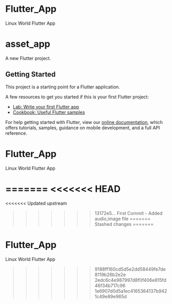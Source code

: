 
# Flutter_App
Linux World Flutter App

# asset_app

A new Flutter project.

## Getting Started

This project is a starting point for a Flutter application.

A few resources to get you started if this is your first Flutter project:

- [Lab: Write your first Flutter app](https://flutter.dev/docs/get-started/codelab)
- [Cookbook: Useful Flutter samples](https://flutter.dev/docs/cookbook)

For help getting started with Flutter, view our
[online documentation](https://flutter.dev/docs), which offers tutorials,
samples, guidance on mobile development, and a full API reference.

# Flutter_App
Linux World Flutter App

=======
<<<<<<< HEAD
=======
<<<<<<< Updated upstream
>>>>>>> 13172e5... First Commit - Added audio,image file
=======
>>>>>>> Stashed changes
=======
# Flutter_App
Linux World Flutter App
>>>>>>> 9188ff160cd5d5e2dd58449fe7de8119b26b2e2e
>>>>>>> 2edc6c4e987997d8f0f406e815fd46f34b717c96
>>>>>>> 1e6907d0d5a1ec4165364137b9421c49e89e965d
